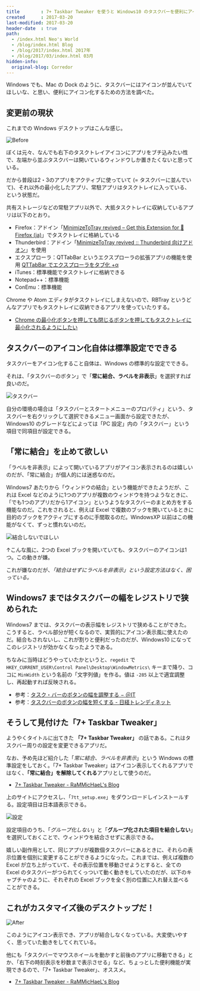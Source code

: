```yaml
---
title        : 7+ Taskbar Tweaker を使うと Windows10 のタスクバーを便利にアイコン化できる
created      : 2017-03-20
last-modified: 2017-03-20
header-date  : true
path:
  - /index.html Neo's World
  - /blog/index.html Blog
  - /blog/2017/index.html 2017年
  - /blog/2017/03/index.html 03月
hidden-info:
  original-blog: Corredor
---
```


Windows でも、Mac の Dock のように、タスクバーにはアイコンが並んでいてほしいな、と思い、便利にアイコン化するための方法を調べた。

## 変更前の現状

これまでの Windows デスクトップはこんな感じ。

![Before](20-02-01.jpg)

ぼくは元々、なんでも右下のタスクトレイアイコンにアプリをブチ込みたい性で、左端から並ぶタスクバーは開いているウィンドウしか置きたくないと思っている。

だから普段は2・3のアプリをアクティブに使っていて (= タスクバーに並んでいて)、それ以外の最小化したアプリ、常駐アプリはタスクトレイに入っている、という状態だ。

共有ストレージなどの常駐アプリ以外で、大抵タスクトレイに収納しているアプリは以下のとおり。

- Firefox：アドイン「[MinimizeToTray revived – Get this Extension for 🦊 Firefox (ja)](https://addons.mozilla.org/ja/firefox/addon/minimizetotray-revived/)」でタスクトレイに格納している
- Thunderbird：アドイン「[MinimizeToTray revived :: Thunderbird 向けアドオン](https://addons.mozilla.org/ja/thunderbird/addon/minimizetotray-revived/)」を使用
- エクスプローラ：QTTabBar というエクスプローラの拡張アプリの機能を使用 [QTTabBar でエクスプローラをタブ化 +α](/blog/2017/02/24-01.html)
- iTunes：標準機能でタスクトレイに格納できる
- Notepad++：標準機能
- ConEmu：標準機能

Chrome や Atom エディタがタスクトレイにしまえないので、RBTray というどんなアプリでもタスクトレイに収納できるアプリを使っていたりする。

- [Chrome の最小化ボタンを押しても閉じるボタンを押してもタスクトレイに最小化されるようにしたい](/blog/2016/01/16-03.html)

## タスクバーのアイコン化自体は標準設定でできる

タスクバーをアイコン化すること自体は、Windows の標準的な設定でできる。

それは、「タスクバーのボタン」で「**常に結合、ラベルを非表示**」を選択すれば良いのだ。

![タスクバー](20-02-02.png)

自分の環境の場合は「タスクバーとスタートメニューのプロパティ」という、タスクバーを右クリックして選択できるメニュー画面から設定できたが、Windows10 のグレードなどによっては「PC 設定」内の「タスクバー」という項目で同項目が設定できる。

## 「常に結合」を止めて欲しい

「ラベルを非表示」によって開いているアプリがアイコン表示されるのは嬉しいのだが、「常に結合」が個人的には迷惑なのだ。

Windows7 あたりから「ウィンドウの結合」という機能ができたようだが、これは Excel などのように1つのアプリが複数のウィンドウを持つようなときに、「でも1つのアプリだから1アイコン」というようなタスクバーのまとめ方をする機能なのだ。これをされると、例えば Excel で複数のブックを開いているときに目的のブックをアクティブにするのに手間取るのだ。WindowsXP 以前はこの機能がなくて、ずっと慣れないのだ。

![結合しないでほしい](20-02-03.png)

↑こんな風に、2つの Excel ブックを開いていても、タスクバーのアイコンは1つ。この動きが嫌。

これが嫌なのだが、_「結合はせずにラベルを非表示」という設定方法はなく、困っている。_

## Windows7 まではタスクバーの幅をレジストリで狭められた

Windows7 までは、タスクバーの表示幅をレジストリで狭めることができた。こうすると、ラベル部分が短くなるので、実質的にアイコン表示風に使えたのだ。結合もされないし、これが割りと便利だったのだが、Windows10 になってこのレジストリが効かなくなったようである。

ちなみに当時はどうやっていたかというと、`regedit` で `HKEY_CURRENT_USER\Control Panel\Desktop\WindowMetrics\` キーまで降り、ココに `MinWidth` という名前の「文字列値」を作る。値は `-285` 以上で適宜調整し、再起動すれば反映される。

- 参考：[タスク・バーのボタンの幅を調整する − ＠IT](http://www.atmarkit.co.jp/fwin2k/win2ktips/974taskbaricon/taskbaricon.html)
- 参考：[タスクバーのボタンの幅を短くする - 日経トレンディネット](http://trendy.nikkeibp.co.jp/article/tec/winxp/20050202/110887/)

## そうして見付けた「7+ Taskbar Tweaker」

ようやくタイトルに出てきた **「7+ Taskbar Tweaker」** の話である。これはタスクバー周りの設定を変更できるアプリだ。

なお、予め先ほど紹介した「_常に結合、ラベルを非表示_」という Windows の標準設定をしておく。「7+ Taskbar Tweaker」はアイコン表示してくれるアプリではなく、**「常に結合」を解除してくれる**アプリとして使うのだ。

- [7+ Taskbar Tweaker - RaMMicHaeL's Blog](http://rammichael.com/7-taskbar-tweaker)

上のサイトにアクセスし、「`7tt_setup.exe`」をダウンロードしインストールする。設定項目は日本語表示できる。

![設定](20-02-04.png)

設定項目のうち、「_グループ化しない_」と「**グループ化された項目を結合しない**」を選択しておくことで、ウィンドウを結合させずに表示できる。

嬉しい副作用として、同じアプリが複数個タスクバーにあるときに、それらの表示位置を個別に変更することができるようになった。これまでは、例えば複数の Excel が立ち上がっていて、その表示位置を移動させようとすると、全ての Excel のタスクバーがつられてくっついて動く動きをしていたのだが、以下のキャプチャのように、それぞれの Excel ブックを全く別の位置に入れ替え並べることができる。

## これがカスタマイズ後のデスクトップだ！

![After](20-02-05.jpg)

このようにアイコン表示でき、アプリが結合しなくなっている。大変使いやすく、思っていた動きをしてくれている。

他にも「タスクバーでマウスホイールを動かすと前後のアプリに移動できる」とか、「右下の時刻表示を秒数まで表示させる」など、ちょっとした便利機能が実現できるので、「7+ Taskbar Tweaker」、オススメ。

- [7+ Taskbar Tweaker - RaMMicHaeL's Blog](http://rammichael.com/7-taskbar-tweaker)

